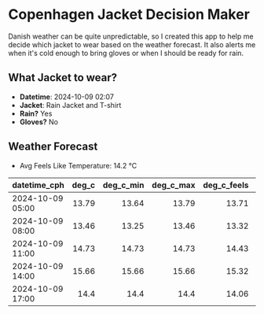 
# Copenhagen Jacket Decision Maker

Danish weather can be quite unpredictable, so I created this app to help me decide which jacket to wear based on the weather forecast. 
It also alerts me when it's cold enough to bring gloves or when I should be ready for rain.

## What Jacket to wear?

- **Datetime**: 2024-10-09 02:07
- **Jacket**: Rain Jacket and T-shirt
- **Rain?** Yes
- **Gloves?** No

## Weather Forecast
- Avg Feels Like Temperature: 14.2 °C

| datetime_cph     |   deg_c |   deg_c_min |   deg_c_max |   deg_c_feels | weather   | wind   | rain   |
|:-----------------|--------:|------------:|------------:|--------------:|:----------|:-------|:-------|
| 2024-10-09 05:00 |   13.79 |       13.64 |       13.79 |         13.71 | Rain      | Low    | Low    |
| 2024-10-09 08:00 |   13.46 |       13.25 |       13.46 |         13.32 | Rain      | Low    | Low    |
| 2024-10-09 11:00 |   14.73 |       14.73 |       14.73 |         14.43 | Rain      | Low    | Low    |
| 2024-10-09 14:00 |   15.66 |       15.66 |       15.66 |         15.32 | Rain      | Medium | Low    |
| 2024-10-09 17:00 |   14.4  |       14.4  |       14.4  |         14.06 | Rain      | Low    | Low    |
        